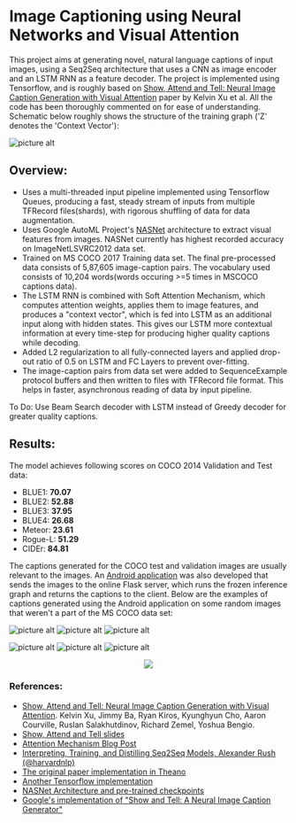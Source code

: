 # Image Captioning using Neural Networks and Visual Attention

This project aims at generating novel, natural language captions of input images, using a Seq2Seq architecture that uses a CNN as image encoder and an LSTM RNN as a feature decoder. The project is implemented using Tensorflow, and is roughly based on [Show, Attend and Tell: Neural Image Caption Generation with Visual Attention](https://arxiv.org/abs/1502.03044) paper by Kelvin Xu et al. All the code has been thoroughly commented on for ease of understanding. Schematic below roughly shows the structure of the training graph ('Z' denotes the 'Context Vector'):

![picture alt](https://github.com/aayushARM/image-captioning/blob/master/assets/training_graph.jpg)


## Overview: ##

* Uses a multi-threaded input pipeline implemented using Tensorflow Queues, producing a fast, steady stream of inputs from multiple TFRecord files(shards), with rigorous shuffling of data for data augmentation.   
* Uses Google AutoML Project's [NASNet](https://github.com/tensorflow/models/tree/master/research/slim/nets/nasnet) architecture to extract visual features from images. NASNet currently has highest recorded accuracy on ImageNetLSVRC2012 data set.
* Trained on MS COCO 2017 Training data set. The final pre-processed data consists of 5,87,605 image-caption pairs. The vocabulary used consists of 10,204 words(words occuring >=5 times in MSCOCO captions data).
* The LSTM RNN is combined with Soft Attention Mechanism, which computes attention weights, applies them to image features, and produces a "context vector", which is fed into LSTM as an additional input along with hidden states. This gives our LSTM more contextual information at every time-step for producing higher quality captions while decoding.
* Added L2 regularization to all fully-connected layers and applied drop-out ratio of 0.5 on LSTM and FC Layers to prevent over-fitting.
* The image-caption pairs from data set were added to SequenceExample protocol buffers and then written to files with TFRecord file format. This helps in faster, asynchronous reading of data by input pipeline.

To Do: Use Beam Search decoder with LSTM instead of Greedy decoder for greater quality captions.

## Results: ##

The model achieves following scores on COCO 2014 Validation and Test data:
* BLUE1: __70.07__
* BLUE2: __52.88__
* BLUE3: __37.95__
* BLUE4: __26.68__
* Meteor: __23.61__
* Rogue-L: __51.29__
* CIDEr: __84.81__

The captions generated for the COCO test and validation images are usually relevant to the images. An [Android application](https://github.com/aayushARM/caption-generator) was also developed that sends the images to the online Flask server, which runs the frozen inference graph and returns the captions to the client. Below are the examples of captions generated using the Android application on some random images that weren't a part of the MS COCO data set:

![picture alt](https://github.com/aayushARM/image-captioning/blob/master/assets/1.jpeg)
![picture alt](https://github.com/aayushARM/image-captioning/blob/master/assets/3.jpeg)
![picture alt](https://github.com/aayushARM/image-captioning/blob/master/assets/4.jpeg)


![picture alt](https://github.com/aayushARM/image-captioning/blob/master/assets/5.jpeg)
![picture alt](https://github.com/aayushARM/image-captioning/blob/master/assets/6.jpeg)
![picture alt](https://github.com/aayushARM/image-captioning/blob/master/assets/7.jpeg)

<p align="center">
<img src="https://github.com/aayushARM/image-captioning/blob/master/assets/8.jpeg">
</p>

### References: ###

* [Show, Attend and Tell: Neural Image Caption Generation with Visual Attention](https://arxiv.org/abs/1502.03044). Kelvin Xu, Jimmy Ba, Ryan Kiros, Kyunghyun Cho, Aaron Courville, Ruslan Salakhutdinov, Richard Zemel, Yoshua Bengio.
* [Show, Attend and Tell slides](http://www.slideshare.net/eunjileee/show-attend-and-tell-neural-image-caption-generation-with-visual-attention)
* [Attention Mechanism Blog Post](https://blog.heuritech.com/2016/01/20/attention-mechanism/)
* [Interpreting, Training, and Distilling Seq2Seq Models, Alexander Rush (@harvardnlp)](http://www.github.com/harvardnlp/seq2seq-talk/)
* [The original paper implementation in Theano](https://github.com/kelvinxu/arctic-captions)
* [Another Tensorflow implementation](https://github.com/DeepRNN/image_captioning)
* [NASNet Architecture and pre-trained checkpoints](https://github.com/tensorflow/models/tree/master/research/slim/nets/nasnet)
* [Google's implementation of "Show and Tell: A Neural Image Caption Generator"](https://github.com/tensorflow/models/tree/master/research/im2txt)
